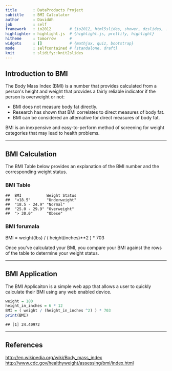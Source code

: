 ```yaml
---
title       : DataProducts Project
subtitle    : BMI Calculator
author      : DavidAh
job         : self
framework   : io2012        # {io2012, html5slides, shower, dzslides, ...}
highlighter : highlight.js  # {highlight.js, prettify, highlight}
hitheme     : tomorrow      # 
widgets     : []            # {mathjax, quiz, bootstrap}
mode        : selfcontained # {standalone, draft}
knit        : slidify::knit2slides
---
```


## Introduction to BMI
The Body Mass Index (BMI) is a number that provides calculated from a person's height and weight that provides a fairly reliable indicator if the person is overweight or not:  
   * BMI does not measure body fat directly.
   * Research has shown that BMI correlates to direct measures of body fat.
   * BMI can be considered an alternative for direct measures of body fat. 

BMI is an inexpensive and easy-to-perform method of screening for weight categories that may lead to health problems.

---

## BMI Calculation
The BMI Table below provides an explanation of the BMI number and the corresponding weight status.
### BMI Table

```
##  BMI           Weight Status
##  "<18.5"       "Underweight"
##  "18.5 - 24.9" "Normal"     
##  "25.0 - 29.9" "Overweight" 
##  "> 30.0"      "Obese"
```
### BMI forumala

   BMI = weight(lbs)  /  ( height(inches)**2 ) * 703

Once you've calculated your BMI, you compare your BMI against the rows of the table to determine your weight status.

---

## BMI Application
The BMI Applicaiton is a simple web app that allows a user to quickly calculate their BMI using any web enabled device. 

```r
weight = 180
height_in_inches = 6 * 12
BMI = ( weight / (height_in_inches ^2) ) * 703
print(BMI)
```

```
## [1] 24.40972
```

---

## References
http://en.wikipedia.org/wiki/Body_mass_index
http://www.cdc.gov/healthyweight/assessing/bmi/index.html





